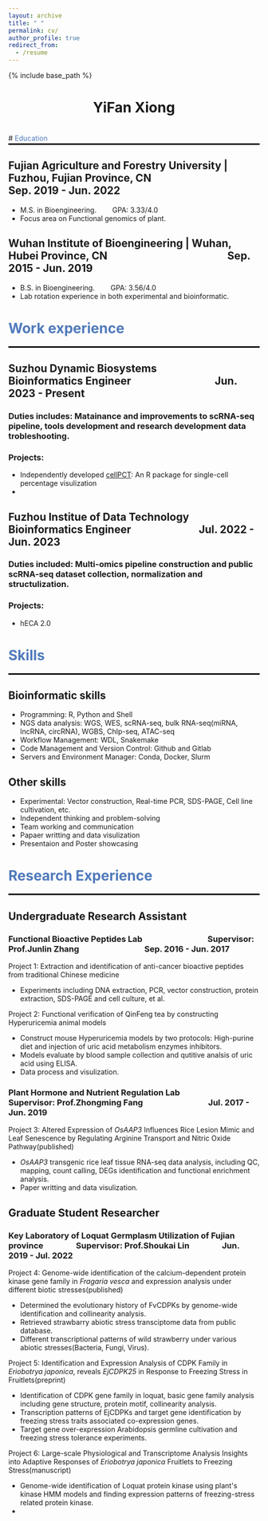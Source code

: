 ```yaml
---
layout: archive
title: " "
permalink: cv/
author_profile: true
redirect_from:
  - /resume
---
```


{% include base_path %}

# <center>YiFan Xiong</center>
<br>
# <span style="color: #507ABB;">Education</span>
<hr style="margin-top: 2px; border: 1px solid black;">

## Fujian Agriculture and Forestry University | Fuzhou, Fujian Province, CN &emsp;&emsp;&emsp;&emsp;&emsp;&emsp;&emsp;&emsp;Sep. 2019 - Jun. 2022
  * M.S. in Bioengineering.&emsp;&emsp; GPA: 3.33/4.0
  * Focus area on Functional genomics of plant.

## Wuhan Institute of Bioengineering | Wuhan, Hubei Province, CN &emsp;&emsp;&emsp;&emsp;&emsp;&emsp;&emsp;&emsp;&emsp;&emsp;&emsp;   Sep. 2015 - Jun. 2019
  * B.S. in Bioengineering.&emsp;&emsp; GPA: 3.56/4.0
  * Lab rotation experience in both experimental and bioinformatic.

# <span style="color: #507ABB;">Work experience</span>
<hr style="margin-top: 2px; border: 1px solid black;">

## Suzhou Dynamic Biosystems&emsp;&emsp;&emsp;&emsp;&emsp;&emsp;&emsp;&emsp;Bioinformatics Engineer&emsp;&emsp;&emsp;&emsp;&emsp;&emsp;&emsp;&emsp;Jun. 2023 - Present
### Duties includes: Matainance and improvements to scRNA-seq pipeline, tools development and research development data trobleshooting. 
### Projects:
 * Independently developed [cellPCT](https://github.com/xyifan97/cellPCT/tree/main): An R package for single-cell percentage visulization
 * 

  
## Fuzhou Institue of Data Technology &emsp;&emsp;&emsp;&emsp;&emsp;&emsp; Bioinformatics Engineer &emsp;&emsp;&emsp;&emsp;&emsp;&emsp;   Jul. 2022 - Jun. 2023
### Duties included: Multi-omics pipeline construction and public scRNA-seq dataset collection, normalization and structulization.
### Projects: 
 * hECA 2.0

# <span style="color: #507ABB;">Skills</span>
<hr style="margin-top: 2px; border: 1px solid black;">

## Bioinformatic skills  
  * Programming: R, Python and Shell  
  * NGS data analysis: WGS, WES, scRNA-seq, bulk RNA-seq(miRNA, lncRNA, circRNA), WGBS, ChIp-seq, ATAC-seq
  * Workflow Management: WDL, Snakemake
  * Code Management and Version Control: Github and Gitlab
  * Servers and Environment Manager: Conda, Docker, Slurm

## Other skills
  * Experimental: Vector construction, Real-time PCR, SDS-PAGE, Cell line cultivation, etc.
  * Independent thinking and problem-solving
  * Team working and communication
  * Papaer writting and data visulization
  * Presentaion and Poster showcasing 


# <span style="color: #507ABB;">Research Experience</span>
<hr style="margin-top: 2px; border: 1px solid black;">

## Undergraduate Research Assistant
### Functional Bioactive Peptides Lab&emsp;&emsp;&emsp;&emsp;&emsp;&emsp;&emsp;&emsp;Supervisor: Prof.Junlin Zhang&emsp;&emsp;&emsp;&emsp;&emsp;&emsp;&emsp;&emsp;Sep. 2016 - Jun. 2017 
Project 1: Extraction and identification of anti-cancer bioactive peptides from traditional Chinese medicine
* Experiments including DNA extraction, PCR, vector construction, protein extraction, SDS-PAGE and cell culture, et al.

Project 2: Functional verification of QinFeng tea by constructing Hyperuricemia animal models
* Construct mouse Hyperuricemia models by two protocols: High-purine diet and injection of uric acid metabolism enzymes inhibitors.
* Models evaluate by blood sample collection and qutitive analsis of uric acid using ELISA.
* Data process and visulization.

### Plant Hormone and Nutrient Regulation Lab&emsp;&emsp;&emsp;&emsp;&emsp;&emsp;&emsp;&emsp;Supervisor: Prof.Zhongming Fang&emsp;&emsp;&emsp;&emsp;&emsp;&emsp;&emsp;&emsp;Jul. 2017 - Jun. 2019  
Project 3: Altered Expression of *OsAAP3* Influences Rice Lesion Mimic and Leaf Senescence by Regulating Arginine Transport and Nitric Oxide Pathway(published)
* *OsAAP3* transgenic rice leaf tissue RNA-seq data analysis, including QC, mapping, count calling, DEGs identification and functional enrichment analysis.
* Paper writting and data visulization.

## Graduate Student Researcher
### Key Laboratory of Loquat Germplasm Utilization of Fujian province&emsp;&emsp;&emsp;&emsp;Supervisor: Prof.Shoukai Lin&emsp;&emsp;&emsp;&emsp;Jun. 2019 - Jul. 2022  
Project 4: Genome-wide identification of the calcium-dependent protein kinase gene family in *Fragaria vesca* and expression analysis under different biotic stresses(published)
* Determined the evolutionary history of FvCDPKs by genome-wide identification and collinearity analysis.
* Retrieved strawbarry abiotic stress transciptome data from public database.
* Different transcriptional patterns of wild strawberry under various abiotic stresses(Bacteria, Fungi, Virus).

Project 5: Identification and Expression Analysis of CDPK Family in *Eriobotrya japonica*, reveals *EjCDPK25* in Response to Freezing Stress in Fruitlets(preprint)
* Identification of CDPK gene family in loquat, basic gene family analysis including gene structure, protein motif, collinearity analysis.
* Transcription patterns of EjCDPKs and target gene identification by freezing stress traits associated co-expression genes.
* Target gene over-expression Arabidopsis germline cultivation and freezing stress tolerance experiments.

Project 6: Large-scale Physiological and Transcriptome Analysis Insights into Adaptive Responses of *Eriobotrya japonica* Fruitlets to Freezing Stress(manuscript)
* Genome-wide identification of Loquat protein kinase using plant's kinase HMM models and finding expression patterns of freezing-stress related protein kinase.
* 
